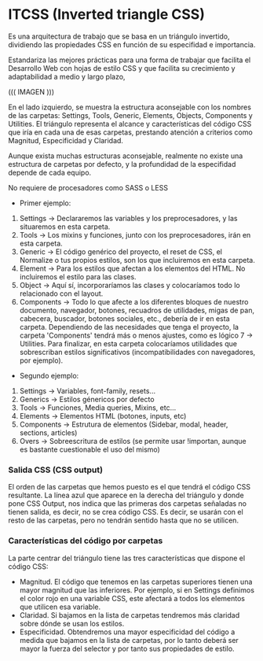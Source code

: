 # **ITCSS** (Inverted triangle CSS)
Es una arquitectura de trabajo que se basa en un triángulo invertido, dividiendo las propiedades CSS en función de su especifidad e importancia.

Estandariza las mejores prácticas para una forma de trabajar que facilita el Desarrollo Web con hojas de estilo CSS y que facilita su crecimiento y adaptabilidad a medio y largo plazo,

((( IMAGEN )))

En el lado izquierdo, se muestra la estructura aconsejable con los nombres de las carpetas: Settings, Tools, Generic, Elements, Objects, Components y Utilities. El triángulo representa el alcance y características del código CSS que iría en cada una de esas carpetas, prestando atención a criterios como Magnitud, Especificidad y Claridad.

Aunque exista muchas estructuras aconsejable, realmente no existe una estructura de carpetas por defecto, y la profundidad de la especifidad depende de cada equipo.

No requiere de procesadores como SASS o LESS

- Primer ejemplo:
1. Settings -> Declararemos las variables y los preprocesadores, y las situaremos en esta carpeta.
2. Tools -> Los mixins y funciones, junto con los preprocesadores, irán en esta carpeta.
3. Generic -> El código genérico del proyecto, el reset de CSS, el Normalize o tus propios estilos, son los que incluiremos en esta carpeta.
4. Element -> Para  los estilos que afectan a los elementos del HTML. No incluiremos el estilo para las clases.
5. Object -> Aquí sí, incorporaríamos las clases y colocaríamos todo lo relacionado con el layout.
6. Components -> Todo lo que afecte a los diferentes bloques de nuestro documento, navegador, botones, recuadros de utilidades, migas de pan, cabecera, buscador, botones sociales, etc., debería de ir en esta carpeta. Dependiendo de las necesidades que tenga el proyecto, la carpeta 'Components' tendrá más o menos ajustes, como es lógico
7 -> Utilities. Para finalizar, en esta carpeta colocaríamos utilidades que sobrescriban estilos significativos (incompatibilidades con navegadores, por ejemplo).

- Segundo ejemplo:
1. Settings -> Variables, font-family, resets...
2. Generics -> Estilos génericos por defecto
3. Tools -> Funciones, Media queries, Mixins, etc...
4. Elements -> Elementos HTML (botones, inputs, etc)
5. Components -> Estrutura de elementos (Sidebar, modal, header, sections, articles)
6. Overs -> Sobreescritura de estilos (se permite usar !importan, aunque es bastante cuestionable el uso del mismo)

### Salida CSS (CSS output)
El orden de las carpetas que hemos puesto es el que tendrá el código CSS resultante. La línea azul que aparece en la derecha del triángulo y donde pone CSS Output, nos indica que las primeras dos carpetas señaladas no tienen salida, es decir, no se crea código CSS. Es decir, se usarán con el resto de las carpetas, pero no tendrán sentido hasta que no se utilicen.

### Características del código por carpetas
La parte centrar del triángulo tiene las tres características que dispone el código CSS:

- Magnitud. El código que tenemos en las carpetas superiores tienen una mayor magnitud que las inferiores. Por ejemplo, si en Settings definimos el color rojo en una variable CSS, este afectará a todos los elementos que utilicen esa variable.
- Claridad. Si bajamos en la lista de carpetas tendremos más claridad sobre dónde se usan los estilos.
- Especificidad. Obtendremos una mayor especificidad del código a medida que bajamos en la lista de carpetas, por lo tanto deberá ser mayor la fuerza del selector y por tanto sus propiedades de estilo.



<!-- TODO: Agregar imagen y vulgarizar el cotenido -->